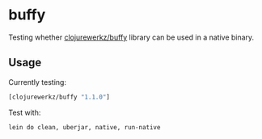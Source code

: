 # buffy

Testing whether [clojurewerkz/buffy](https://github.com/clojurewerkz/buffy)
library can be used in a native binary.

## Usage

Currently testing:
```clojure
[clojurewerkz/buffy "1.1.0"]
```

Test with:
```bash
lein do clean, uberjar, native, run-native
```
